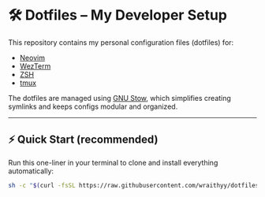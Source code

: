# 🛠️ Dotfiles – My Developer Setup

This repository contains my personal configuration files (dotfiles) for:

- [Neovim](https://neovim.io)
- [WezTerm](https://wezfurlong.org/wezterm/)
- [ZSH](https://www.zsh.org/)
- [tmux](https://github.com/tmux/tmux)

The dotfiles are managed using [GNU Stow](https://www.gnu.org/software/stow/), which simplifies creating symlinks and keeps configs modular and organized.

---

## ⚡ Quick Start (recommended)

Run this one-liner in your terminal to clone and install everything automatically:

```bash
sh -c "$(curl -fsSL https://raw.githubusercontent.com/wraithyy/dotfiles_stow/master/install.sh)"

